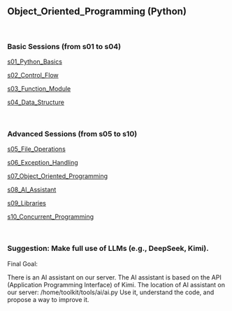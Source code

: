 

## Object_Oriented_Programming (Python)

<br>

### Basic Sessions (from s01 to s04)

[s01_Python_Basics](/s01_Python_Basics)

[s02_Control_Flow](/s02_Control_Flow)

[s03_Function_Module](/s03_Function_Module)

[s04_Data_Structure](/s04_Data_Structure)

<br>

### Advanced Sessions (from s05 to s10)

[s05_File_Operations](/s05_File_Operations)

[s06_Exception_Handling](/s06_Exception_Handling)

[s07_Object_Oriented_Programming](/s07_Object_Oriented_Programming)

[s08_AI_Assistant](/s08_AI_Assistant)

[s09_Libraries](/s09_Libraries)

[s10_Concurrent_Programming](/s10_Concurrent_Programming)

<br>

### Suggestion: Make full use of LLMs (e.g., DeepSeek, Kimi).

Final Goal:

There is an AI assistant on our server.
The AI assistant is based on the API (Application Programming Interface) of Kimi.
The location of AI assistant on our server: /home/toolkit/tools/ai/ai.py
Use it, understand the code, and propose a way to improve it.







